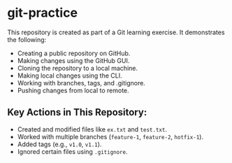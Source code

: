 # git-practice
This repository is created as part of a Git learning exercise. It demonstrates the following:

- Creating a public repository on GitHub.
- Making changes using the GitHub GUI.
- Cloning the repository to a local machine.
- Making local changes using the CLI.
- Working with branches, tags, and .gitignore.
- Pushing changes from local to remote.

## Key Actions in This Repository:
- Created and modified files like `ex.txt` and `test.txt`.
- Worked with multiple branches (`feature-1`, `feature-2`, `hotfix-1`).
- Added tags (e.g., `v1.0`, `v1.1`).
- Ignored certain files using `.gitignore`.
